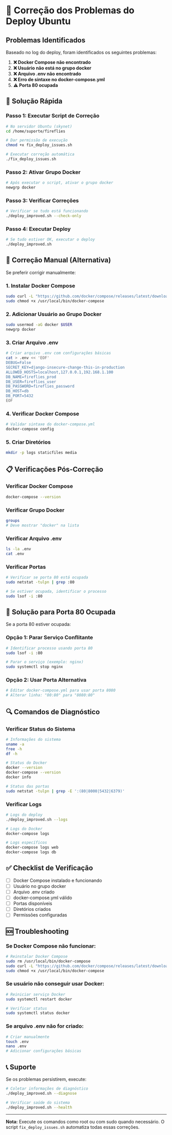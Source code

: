# 🔧 Correção dos Problemas do Deploy Ubuntu

## Problemas Identificados

Baseado no log do deploy, foram identificados os seguintes problemas:

1. **❌ Docker Compose não encontrado**
2. **❌ Usuário não está no grupo docker**
3. **❌ Arquivo .env não encontrado**
4. **❌ Erro de sintaxe no docker-compose.yml**
5. **⚠️ Porta 80 ocupada**

## 🚀 Solução Rápida

### Passo 1: Executar Script de Correção

```bash
# No servidor Ubuntu (skynet)
cd /home/suporte/fireflies

# Dar permissão de execução
chmod +x fix_deploy_issues.sh

# Executar correção automática
./fix_deploy_issues.sh
```

### Passo 2: Ativar Grupo Docker

```bash
# Após executar o script, ativar o grupo docker
newgrp docker
```

### Passo 3: Verificar Correções

```bash
# Verificar se tudo está funcionando
./deploy_improved.sh --check-only
```

### Passo 4: Executar Deploy

```bash
# Se tudo estiver OK, executar o deploy
./deploy_improved.sh
```

## 🔧 Correção Manual (Alternativa)

Se preferir corrigir manualmente:

### 1. Instalar Docker Compose

```bash
sudo curl -L "https://github.com/docker/compose/releases/latest/download/docker-compose-$(uname -s)-$(uname -m)" -o /usr/local/bin/docker-compose
sudo chmod +x /usr/local/bin/docker-compose
```

### 2. Adicionar Usuário ao Grupo Docker

```bash
sudo usermod -aG docker $USER
newgrp docker
```

### 3. Criar Arquivo .env

```bash
# Criar arquivo .env com configurações básicas
cat > .env << 'EOF'
DEBUG=False
SECRET_KEY=django-insecure-change-this-in-production
ALLOWED_HOSTS=localhost,127.0.0.1,192.168.1.100
DB_NAME=fireflies_prod
DB_USER=fireflies_user
DB_PASSWORD=fireflies_password
DB_HOST=db
DB_PORT=5432
EOF
```

### 4. Verificar Docker Compose

```bash
# Validar sintaxe do docker-compose.yml
docker-compose config
```

### 5. Criar Diretórios

```bash
mkdir -p logs staticfiles media
```

## 📋 Verificações Pós-Correção

### Verificar Docker Compose
```bash
docker-compose --version
```

### Verificar Grupo Docker
```bash
groups
# Deve mostrar "docker" na lista
```

### Verificar Arquivo .env
```bash
ls -la .env
cat .env
```

### Verificar Portas
```bash
# Verificar se porta 80 está ocupada
sudo netstat -tulpn | grep :80

# Se estiver ocupada, identificar o processo
sudo lsof -i :80
```

## 🚨 Solução para Porta 80 Ocupada

Se a porta 80 estiver ocupada:

### Opção 1: Parar Serviço Conflitante
```bash
# Identificar processo usando porta 80
sudo lsof -i :80

# Parar o serviço (exemplo: nginx)
sudo systemctl stop nginx
```

### Opção 2: Usar Porta Alternativa
```bash
# Editar docker-compose.yml para usar porta 8080
# Alterar linha: "80:80" para "8080:80"
```

## 🔍 Comandos de Diagnóstico

### Verificar Status do Sistema
```bash
# Informações do sistema
uname -a
free -h
df -h

# Status do Docker
docker --version
docker-compose --version
docker info

# Status das portas
sudo netstat -tulpn | grep -E ':(80|8000|5432|6379)'
```

### Verificar Logs
```bash
# Logs do deploy
./deploy_improved.sh --logs

# Logs do Docker
docker-compose logs

# Logs específicos
docker-compose logs web
docker-compose logs db
```

## ✅ Checklist de Verificação

- [ ] Docker Compose instalado e funcionando
- [ ] Usuário no grupo docker
- [ ] Arquivo .env criado
- [ ] docker-compose.yml válido
- [ ] Portas disponíveis
- [ ] Diretórios criados
- [ ] Permissões configuradas

## 🆘 Troubleshooting

### Se Docker Compose não funcionar:
```bash
# Reinstalar Docker Compose
sudo rm /usr/local/bin/docker-compose
sudo curl -L "https://github.com/docker/compose/releases/latest/download/docker-compose-$(uname -s)-$(uname -m)" -o /usr/local/bin/docker-compose
sudo chmod +x /usr/local/bin/docker-compose
```

### Se usuário não conseguir usar Docker:
```bash
# Reiniciar serviço Docker
sudo systemctl restart docker

# Verificar status
sudo systemctl status docker
```

### Se arquivo .env não for criado:
```bash
# Criar manualmente
touch .env
nano .env
# Adicionar configurações básicas
```

## 📞 Suporte

Se os problemas persistirem, execute:

```bash
# Coletar informações de diagnóstico
./deploy_improved.sh --diagnose

# Verificar saúde do sistema
./deploy_improved.sh --health
```

---

**Nota:** Execute os comandos como root ou com sudo quando necessário. O script `fix_deploy_issues.sh` automatiza todas essas correções. 